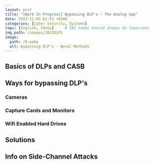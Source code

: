 ```yaml
---
layout: post
title: "[Work In Progress] Bypassing DLP's - The Analog Gap"
date: 2023-11-03 01:53 +0200
categories: [Cyber Security, Systems]
tags: [English, Ideas]     # TAG names should always be lowercase
img_path: /images/2023DLP1
image:
  path: /0.webp
  alt: Bypassing DLP's - Novel Methods
---
```


## Basics of DLPs and CASB

## Ways for bypassing DLP's

### Cameras

### Capture Cards and Monitors

### Wifi Enabled Hard Drives

## Solutions

## Info on Side-Channel Attacks